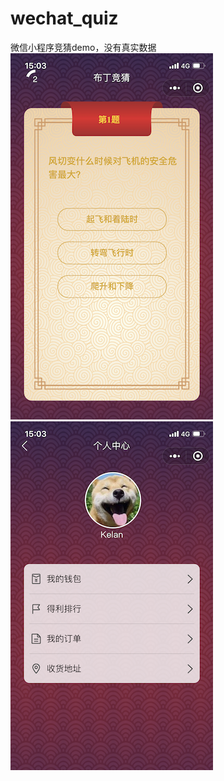 # wechat_quiz
微信小程序竞猜demo，没有真实数据</br>
![竞猜](screenshot/191563260638_.pic_hd.png)</br>
![个人中心](screenshot/201563260640_.pic_hd.png)
